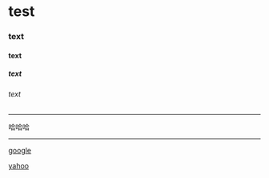 # test
### text
#### text
##### text
###### text
<hr>
哈哈哈<br>
<hr>

[google](http://www.google.com)

[yahoo](http://tw.yahoo.com)
